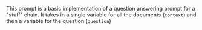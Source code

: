 This prompt is a basic implementation of a question answering prompt for a "stuff" chain.
It takes in a single variable for all the documents (`context`) and then a variable for the question (`question`)
